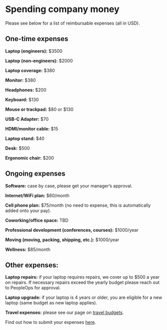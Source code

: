 # Spending company money
Please see below for a list of reimbursable expenses (all in USD).

## One-time expenses
**Laptop (engineers):** $3500

**Laptop (non-engineers):** $2000

**Laptop coverage:** $380

**Monitor:** $380

**Headphones:** $200

**Keyboard:** $130

**Mouse or trackpad:** $80 or $130

**USB-C Adapter:** $70

**HDMI/monitor cable:** $15

**Laptop stand:** $40

**Desk:** $500

**Ergonomic chair:** $200



## Ongoing expenses
**Software:** case by case, please get your manager’s approval.

**Internet/WiFi plan:** $60/month

**Cell phone plan:** $75/month (no need to expense, this is automatically added onto your pay).

**Coworking/office space:** TBD

**Professional development (conferences, courses):** $1000/year

**Moving (moving, packing, shipping, etc.):** $1000/year

**Wellness:** $85/month



## Other expenses:

**Laptop repairs:** if your laptop requires repairs, we cover up to $500 a year on repairs. If necessary repairs exceed the yearly budget please reach out to PeopleOps for approval.

**Laptop upgrade:** if your laptop is 4 years or older, you are eligible for a new laptop (same budget as new laptop applies).

**Travel expenses:** please see our page on [travel budgets](https://about.sourcegraph.com/handbook/people-ops/travel). 

Find out how to submit your expenses [here](https://about.sourcegraph.com/handbook/people-ops/expenses).


